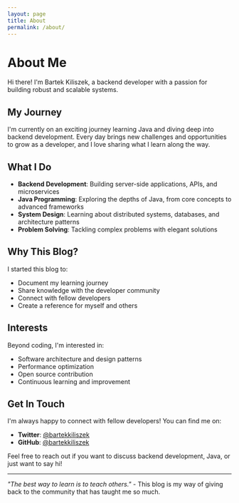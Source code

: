 ```yaml
---
layout: page
title: About
permalink: /about/
---
```


# About Me

Hi there! I'm Bartek Kiliszek, a backend developer with a passion for building robust and scalable systems.

## My Journey

I'm currently on an exciting journey learning Java and diving deep into backend development. Every day brings new challenges and opportunities to grow as a developer, and I love sharing what I learn along the way.

## What I Do

- **Backend Development**: Building server-side applications, APIs, and microservices
- **Java Programming**: Exploring the depths of Java, from core concepts to advanced frameworks
- **System Design**: Learning about distributed systems, databases, and architecture patterns
- **Problem Solving**: Tackling complex problems with elegant solutions

## Why This Blog?

I started this blog to:
- Document my learning journey
- Share knowledge with the developer community
- Connect with fellow developers
- Create a reference for myself and others

## Interests

Beyond coding, I'm interested in:
- Software architecture and design patterns
- Performance optimization
- Open source contribution
- Continuous learning and improvement

## Get In Touch

I'm always happy to connect with fellow developers! You can find me on:

- **Twitter**: [@bartekkiliszek](https://twitter.com/bartekkiliszek)
- **GitHub**: [@bartekkiliszek](https://github.com/bartekkiliszek)

Feel free to reach out if you want to discuss backend development, Java, or just want to say hi!

---

*"The best way to learn is to teach others."* - This blog is my way of giving back to the community that has taught me so much.